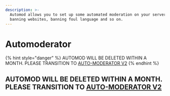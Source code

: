 ```yaml
---
description: >-
  Automod allows you to set up some automated moderation on your server, like
  banning websites, banning foul language and so on.
---
```


# Automoderator

{% hint style="danger" %}
AUTOMOD WILL BE DELETED WITHIN A MONTH. PLEASE TRANSITION TO [AUTO-MODERATOR V2](https://docs.yagpdb.xyz/~/drafts/-LOH27-9nyB2oOCtQvu9/primary/tools-and-utilities/automoderator-v2)​
{% endhint %}

## AUTOMOD WILL BE DELETED WITHIN A MONTH. PLEASE TRANSITION TO [AUTO-MODERATOR V2](automoderator-v2.md)

